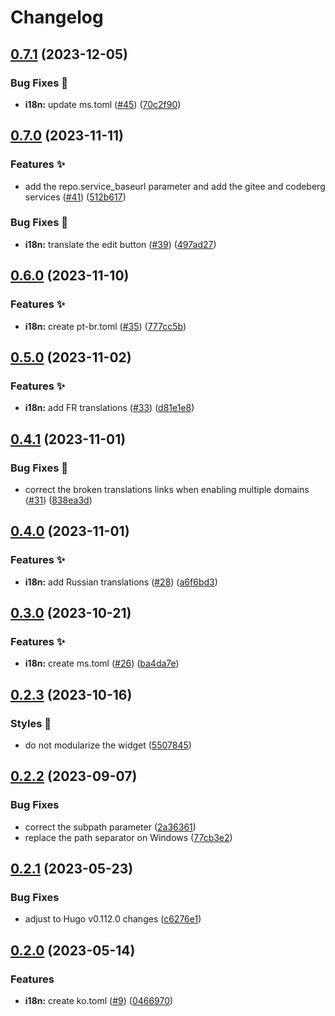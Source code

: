 # Changelog

## [0.7.1](https://github.com/hbstack/content-panel/compare/v0.7.0...v0.7.1) (2023-12-05)


### Bug Fixes 🐞

* **i18n:** update ms.toml ([#45](https://github.com/hbstack/content-panel/issues/45)) ([70c2f90](https://github.com/hbstack/content-panel/commit/70c2f90b3c1601a4481c00bdd729318acb83a835))

## [0.7.0](https://github.com/hbstack/content-panel/compare/v0.6.0...v0.7.0) (2023-11-11)


### Features ✨

* add the repo.service_baseurl parameter and add the gitee and codeberg services ([#41](https://github.com/hbstack/content-panel/issues/41)) ([512b617](https://github.com/hbstack/content-panel/commit/512b61752d618cbefc95fb2d28abb087b3236532))


### Bug Fixes 🐞

* **i18n:** translate the edit button ([#39](https://github.com/hbstack/content-panel/issues/39)) ([497ad27](https://github.com/hbstack/content-panel/commit/497ad277cad788309829ef0a4689b6150af5b56d))

## [0.6.0](https://github.com/hbstack/content-panel/compare/v0.5.0...v0.6.0) (2023-11-10)


### Features ✨

* **i18n:** create pt-br.toml ([#35](https://github.com/hbstack/content-panel/issues/35)) ([777cc5b](https://github.com/hbstack/content-panel/commit/777cc5b3a834c399f0a6495699d6273ae73a8a0f))

## [0.5.0](https://github.com/hbstack/content-panel/compare/v0.4.1...v0.5.0) (2023-11-02)


### Features ✨

* **i18n:** add FR translations ([#33](https://github.com/hbstack/content-panel/issues/33)) ([d81e1e8](https://github.com/hbstack/content-panel/commit/d81e1e8e8733fa2781cb51f07ef5bbfe83ce3264))

## [0.4.1](https://github.com/hbstack/content-panel/compare/v0.4.0...v0.4.1) (2023-11-01)


### Bug Fixes 🐞

* correct the broken translations links when enabling multiple domains ([#31](https://github.com/hbstack/content-panel/issues/31)) ([838ea3d](https://github.com/hbstack/content-panel/commit/838ea3db177e9e0aaa04e3bd579db8b91d4d26b0))

## [0.4.0](https://github.com/hbstack/content-panel/compare/v0.3.0...v0.4.0) (2023-11-01)


### Features ✨

* **i18n:** add Russian translations ([#28](https://github.com/hbstack/content-panel/issues/28)) ([a6f6bd3](https://github.com/hbstack/content-panel/commit/a6f6bd389d37b55f4eb24ca624029c9e1b137351))

## [0.3.0](https://github.com/hbstack/content-panel/compare/v0.2.3...v0.3.0) (2023-10-21)


### Features ✨

* **i18n:** create ms.toml ([#26](https://github.com/hbstack/content-panel/issues/26)) ([ba4da7e](https://github.com/hbstack/content-panel/commit/ba4da7e5a0cdfb54bf8ab20f08b7feaeeb048c57))

## [0.2.3](https://github.com/hbstack/content-panel/compare/v0.2.2...v0.2.3) (2023-10-16)


### Styles 🎨

* do not modularize the widget ([5507845](https://github.com/hbstack/content-panel/commit/550784594570d056842597d72bd088e0bb73c942))

## [0.2.2](https://github.com/hbstack/content-panel/compare/v0.2.1...v0.2.2) (2023-09-07)


### Bug Fixes

* correct the subpath parameter ([2a36361](https://github.com/hbstack/content-panel/commit/2a36361e0d95899276e0a7fe5ad22f14dc4c065e))
* replace the path separator on Windows ([77cb3e2](https://github.com/hbstack/content-panel/commit/77cb3e296ed4b1273fa8b52acf5d4f2841776f88))

## [0.2.1](https://github.com/hbstack/content-panel/compare/v0.2.0...v0.2.1) (2023-05-23)


### Bug Fixes

* adjust to Hugo v0.112.0 changes ([c6276e1](https://github.com/hbstack/content-panel/commit/c6276e1305961b0015ee0a40813c2ec91a11e337))

## [0.2.0](https://github.com/hbstack/content-panel/compare/v0.1.1...v0.2.0) (2023-05-14)


### Features

* **i18n:** create ko.toml ([#9](https://github.com/hbstack/content-panel/issues/9)) ([0466970](https://github.com/hbstack/content-panel/commit/04669708ee60d19d3d0605a473a48653faa3b72a))
